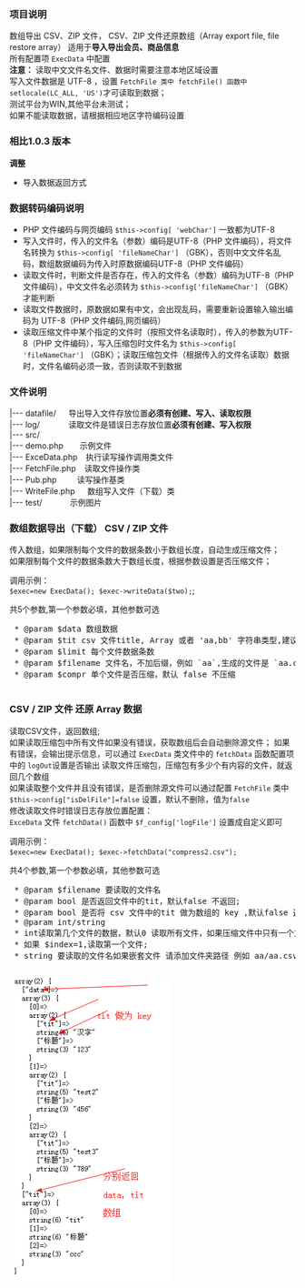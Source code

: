 ### 项目说明
数组导出 CSV、ZIP 文件， CSV、ZIP 文件还原数组（Array export file, file restore array）
适用于**导入导出会员、商品信息**     
所有配置项 `ExecData` 中配置   
**注意：** 读取中文文件名文件、数据时需要注意本地区域设置<br/>
    写入文件数据是 UTF-8 ，设置 `FetchFile 类中 fetchFile() 函数中 setlocale(LC_ALL, 'US')`才可读取到数据；<br/>
    测试平台为WIN,其他平台未测试；<br/>
    如果不能读取数据，请根据相应地区字符编码设置 <br/>

### 相比1.0.3 版本
**调整**
- 导入数据返回方式


### 数据转码编码说明
- PHP 文件编码与网页编码 `$this->config[ 'webChar']` 一致都为UTF-8
- 写入文件时，传入的文件名（参数）编码是UTF-8（PHP 文件编码），将文件名转换为 `$this->config[ 'fileNameChar']` （GBK），否则中文文件名乱码，数组数据编码为传入时原数据编码UTF-8（PHP 文件编码）
- 读取文件时，判断文件是否存在，传入的文件名（参数）编码为UTF-8（PHP 文件编码），中文文件名必须转为 `$this->config['fileNameChar']` （GBK）才能判断
- 读取文件数据时，原数据如果有中文，会出现乱码，需要重新设置输入输出编码为 UTF-8（PHP 文件编码,网页编码）
- 读取压缩文件中某个指定的文件时（按照文件名读取时），传入的参数为UTF-8（PHP 文件编码），写入压缩包时文件名为 `$this->config[ 'fileNameChar']` （GBK）；读取压缩包文件（根据传入的文件名读取）数据时，文件名编码必须一致，否则读取不到数据

### 文件说明
|--- datafile/ &emsp;           导出导入文件存放位置**必须有创建、写入、读取权限**<br/>
|--- log/ &emsp; &emsp; &ensp;  读取文件是错误日志存放位置**必须有创建、写入权限**<br/>
|--- src/<br/>
    |--- demo.php &emsp;&ensp;  示例文件<br/>
    |--- ExceData.php &ensp;    执行读写操作调用类文件<br/>
    |--- FetchFile.php &ensp;   读取文件操作类<br/>
    |--- Pub.php &emsp;&emsp;   读写操作基类<br/>
    |--- WriteFile.php &emsp;   数组写入文件（下载）类<br/>
|--- test/&emsp;&emsp;&emsp;&ensp;示例图片<br/>

### 数组数据导出（下载） CSV / ZIP 文件
传入数组，如果限制每个文件的数据条数小于数组长度，自动生成压缩文件；<br/>
如果限制每个文件的数据条数大于数组长度，根据参数设置是否压缩文件；

调用示例：<br/>
`$exec=new ExecData();
 $exec->writeData($two);`;

共5个参数,第一个参数必填，其他参数可选
<pre>
 * @param $data 数组数据
 * @param $tit csv 文件title, Array 或者 'aa,bb' 字符串类型,建议数组长度与数据每个二维数据长度一致
 * @param $limit 每个文件数据条数
 * @param $filename 文件名，不加后缀，例如 `aa`,生成的文件是 `aa.csv /aa.zip`；默认文件名 `WriteFile->defaultFileName()`函数定义
 * @param $compr 单个文件是否压缩，默认 false 不压缩
 </pre>

### CSV / ZIP 文件 还原 Array 数据
读取CSV文件，返回数组;<br/>
如果读取压缩包中所有文件如果没有错误，获取数组后会自动删除源文件；
如果有错误，会输出提示信息，可以通过 `ExecData` 类文件中的 `fetchData` 函数配置项中的 `logOut`设置是否输出
读取文件压缩包，压缩包有多少个有内容的文件，就返回几个数组   
如果读取整个文件并且没有错误，是否删除源文件可以通过配置 `FetchFile` 类中 `$this->config["isDelFile"]=false` 设置，默认不删除，值为`false`</br>
修改读取文件时错误日志存放位置配置：<br/>
`ExceData` 文件 `fetchData()` 函数中 `$f_config['logFile']` 设置成自定义即可

调用示例：<br/>
`$exec=new ExecData();
 $exec->fetchData("compress2.csv");`

共4个参数,第一个参数必填，其他参数可选
<pre>
 * @param $filename 要读取的文件名
 * @param bool 是否返回文件中的tit，默认false 不返回;
 * @param bool 是否将 csv 文件中的tit 做为数组的 key ,默认false 返回索引数组
 * @param int/string
 * int读取第几个文件的数据，默认0 读取所有文件，如果压缩文件中只有一个文件忽略此参数
 * 如果 $index=1,读取第一个文件;
 * string 要读取的文件名如果嵌套文件 请添加文件夹路径 例如 aa/aa.csv,$fileway 参数必须为 false
 </pre>

![数据图片示例](test/test.png)